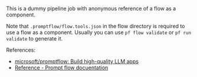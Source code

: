 This is a dummy pipeline job with anonymous reference of a flow as a component. 

Note that `.promptflow/flow.tools.json` in the flow directory is required to use a flow as a component. Usually you can use `pf flow validate` or `pf run validate` to generate it.

References:
- [microsoft/promptflow: Build high-quality LLM apps](https://github.com/microsoft/promptflow)
- [Reference - Prompt flow docuentation](https://microsoft.github.io/promptflow/reference/index.html)
